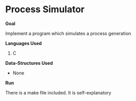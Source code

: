 # Process Simulator

**Goal**

Implement a program which simulates a process generation

**Languages Used**

1) C

**Data-Structures Used**

* None

**Run**

There is a make file included. It is self-explanatory
